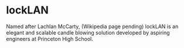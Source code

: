 # lockLAN
Named after Lachlan McCarty, (Wikipedia page pending) lockLAN is an elegant and scalable candle blowing solution developed by aspiring engineers at Princeton High School.
